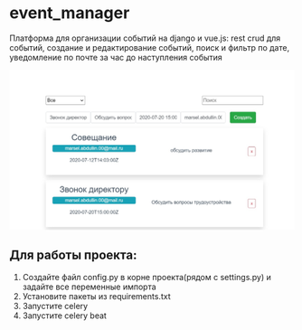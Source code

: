 # event_manager
Платформа для организации событий на django и vue.js: rest crud для событий, создание и редактирование событий, поиск и фильтр по дате, уведомление по почте за час до наступления события 

![](screenshots/5bfGsceEBOI.jpg)

## Для работы проекта:
1. Создайте файл config.py в корне проекта(рядом с settings.py) и задайте все переменные импорта
2. Установите пакеты из requirements.txt
3. Запустите celery
4. Запустите celery beat
